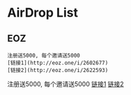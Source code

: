 # AirDrop List


## EOZ
```
注册送5000, 每个邀请送5000
[链接1](http://eoz.one/i/2602677)
[链接2](http://eoz.one/i/2622593)
```
注册送5000, 每个邀请送5000
[链接1](http://eoz.one/i/2602677)
[链接2](http://eoz.one/i/2622593)


